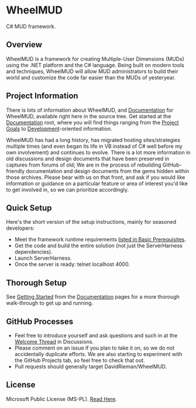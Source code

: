 WheelMUD
========
C# MUD framework.

## Overview
WheelMUD is a framework for creating Multiple-User Dimensions (MUDs) using the .NET platform and the C# language. Being built on modern tools and techniques, WheelMUD will allow MUD administrators to build their world and customize the code far easier than the MUDs of yesteryear.

## Project Information
There is lots of information about WheelMUD, and [Documentation](Documentation/README.md) for WheelMUD, available right here in the source tree.
Get started at the [Documentation](Documentation/README.md) root, where you will find things ranging from the [Project Goals](Documentation/ProjectGoals.md) to [Development](Documentation/Development/README.md)-oriented information.

WheelMUD has had a long history, has migrated hosting sites/strategies multiple times (and even began its life in VB instead of C# well before my own involvement) and continues to evolve.  There is a lot more information in old discussions and design documents that have been preserved in captures from forums of old; We are in the process of rebuilding GitHub-friendly documentation and design documents from the gems hidden within those archives. Please bear with us on that front, and ask if you would like information or guidance on a particular feature or area of interest you'd like to get involved in, so we can prioritize accordingly.

## Quick Setup
Here's the short version of the setup instructions, mainly for seasoned developers:
* Meet the framework runtime requirements [listed in Basic Prerequisites](Documentation/BasicPrerequisites.md).
* Get the code and build the entire solution (not just the ServerHarness dependencies).
* Launch ServerHarness.
* Once the server is ready: telnet localhost 4000.

## Thorough Setup
See [Getting Started](Documentation/GettingStarted.md) from the [Documentation](Documentation/README.md) pages for a more thorough walk-through to get up and running.

## GitHub Processes
* Feel free to introduce yourself and ask questions and such in at the [Welcome Thread](https://github.com/DavidRieman/WheelMUD/discussions/20) in Discussions.
* Please comment on an issue if you plan to take it on, so we do not accidentally duplicate efforts. We are also starting to experiment with the GitHub Projects tab, so feel free to check that out.
* Pull requests should generally target DavidRieman/WheelMUD.

## License
Microsoft Public License (MS-PL). [Read Here](src/LICENSE.txt).
